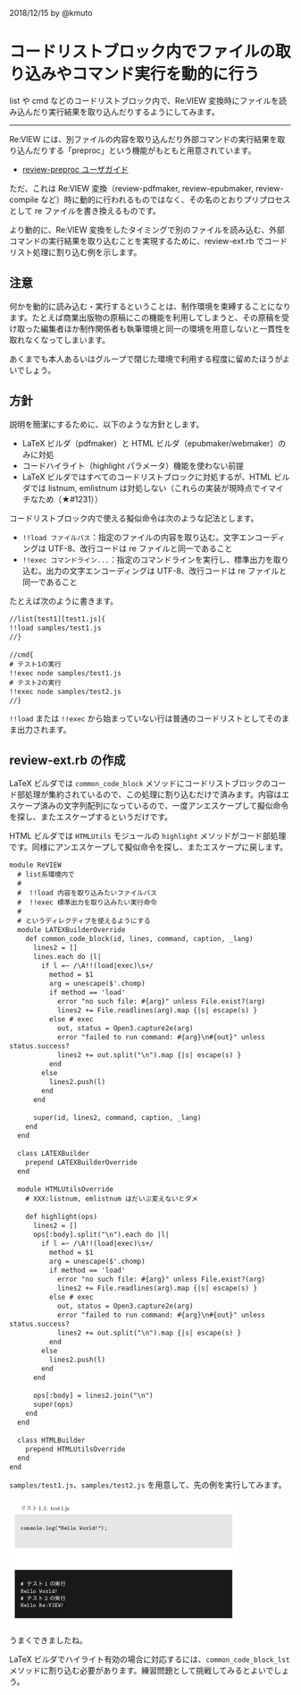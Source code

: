 2018/12/15 by @kmuto

# コードリストブロック内でファイルの取り込みやコマンド実行を動的に行う

list や cmd などのコードリストブロック内で、Re:VIEW 変換時にファイルを読み込んだり実行結果を取り込んだりするようにしてみます。

----

Re:VIEW には、別ファイルの内容を取り込んだり外部コマンドの実行結果を取り込んだりする「preproc」という機能がもともと用意されています。

- [review-preproc ユーザガイド](https://github.com/kmuto/review/blob/master/doc/preproc.ja.md#)

ただ、これは Re:VIEW 変換（review-pdfmaker, review-epubmaker, review-compile など）時に動的に行われるものではなく、その名のとおりプリプロセスとして re ファイルを書き換えるものです。

より動的に、Re:VIEW 変換をしたタイミングで別のファイルを読み込む、外部コマンドの実行結果を取り込むことを実現するために、review-ext.rb でコードリスト処理に割り込む例を示します。

## 注意
何かを動的に読み込む・実行するということは、制作環境を束縛することになります。たとえば商業出版物の原稿にこの機能を利用してしまうと、その原稿を受け取った編集者ほか制作関係者も執筆環境と同一の環境を用意しないと一貫性を取れなくなってしまいます。

あくまでも本人あるいはグループで閉じた環境で利用する程度に留めたほうがよいでしょう。

## 方針
説明を簡潔にするために、以下のような方針とします。

- LaTeX ビルダ（pdfmaker）と HTML ビルダ（epubmaker/webmaker）のみに対処
- コードハイライト（highlight パラメータ）機能を使わない前提
- LaTeX ビルダではすべてのコードリストブロックに対処するが、HTML ビルダでは listnum, emlistnum は対処しない（これらの実装が現時点でイマイチなため（★#1231））

コードリストブロック内で使える擬似命令は次のような記法とします。

- `!!load ファイルパス`：指定のファイルの内容を取り込む。文字エンコーディングは UTF-8、改行コードは re ファイルと同一であること
- `!!exec コマンドライン...`：指定のコマンドラインを実行し、標準出力を取り込む。出力の文字エンコーディングは UTF-8、改行コードは re ファイルと同一であること

たとえば次のように書きます。

```
//list[test1][test1.js]{
!!load samples/test1.js
//}

//cmd{
# テスト1の実行
!!exec node samples/test1.js
# テスト2の実行
!!exec node samples/test2.js
//}
```

`!!load` または `!!exec` から始まっていない行は普通のコードリストとしてそのまま出力されます。

## review-ext.rb の作成
LaTeX ビルダでは `common_code_block` メソッドにコードリストブロックのコード部処理が集約されているので、この処理に割り込むだけで済みます。内容はエスケープ済みの文字列配列になっているので、一度アンエスケープして擬似命令を探し、またエスケープするというだけです。

HTML ビルダでは `HTMLUtils` モジュールの `highlight` メソッドがコード部処理です。同様にアンエスケープして擬似命令を探し、またエスケープに戻します。

```
module ReVIEW
  # list系環境内で
  #
  #  !!load 内容を取り込みたいファイルパス
  #  !!exec 標準出力を取り込みたい実行命令
  #
  # というディレクティブを使えるようにする
  module LATEXBuilderOverride
    def common_code_block(id, lines, command, caption, _lang)
      lines2 = []
      lines.each do |l|
        if l =~ /\A!!(load|exec)\s+/
          method = $1
          arg = unescape($'.chomp)
          if method == 'load'
            error "no such file: #{arg}" unless File.exist?(arg)
            lines2 += File.readlines(arg).map {|s| escape(s) }
          else # exec
            out, status = Open3.capture2e(arg)
            error "failed to run command: #{arg}\n#{out}" unless status.success?
            lines2 += out.split("\n").map {|s| escape(s) }
          end
        else
          lines2.push(l)
        end
      end

      super(id, lines2, command, caption, _lang)
    end
  end

  class LATEXBuilder
    prepend LATEXBuilderOverride
  end

  module HTMLUtilsOverride
    # XXX:listnum, emlistnum はだいぶ変えないとダメ

    def highlight(ops)
      lines2 = []
      ops[:body].split("\n").each do |l|
        if l =~ /\A!!(load|exec)\s+/
          method = $1
          arg = unescape($'.chomp)
          if method == 'load'
            error "no such file: #{arg}" unless File.exist?(arg)
            lines2 += File.readlines(arg).map {|s| escape(s) }
          else # exec
            out, status = Open3.capture2e(arg)
            error "failed to run command: #{arg}\n#{out}" unless status.success?
            lines2 += out.split("\n").map {|s| escape(s) }
          end
        else
          lines2.push(l)
        end
      end

      ops[:body] = lines2.join("\n")
      super(ops)
    end
  end

  class HTMLBuilder
    prepend HTMLUtilsOverride
  end
end
```

`samples/test1.js`、`samples/test2.js` を用意して、先の例を実行してみます。

![擬似命令の実行](images/list-exec.png)

うまくできましたね。

LaTeX ビルダでハイライト有効の場合に対応するには、`common_code_block_lst` メソッドに割り込む必要があります。練習問題として挑戦してみるとよいでしょう。
